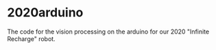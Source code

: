 # 2020arduino
The code for the vision processing on the arduino for our 2020 "Infinite Recharge" robot.
